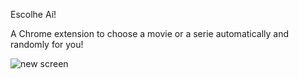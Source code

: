 Escolhe Aí!

A Chrome extension to choose a movie or a serie automatically and randomly for you!

![new screen](https://user-images.githubusercontent.com/61810058/77426026-ec930e00-6d90-11ea-8d86-2529d3d8e404.png)


